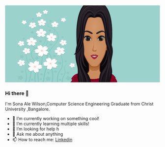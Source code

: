 
![](https://github.com/SonaAle77/SonaAle77/blob/cdd80436b359450e8dfdbf0a626f29aa6d8aeaf0/Untitled%201.png)

### Hi there 👋
I'm Sona Ale Wilson,Computer Science Engineering Graduate from Christ University ,Bangalore.


- 🔭 I’m currently working on something cool!
- 🌱 I’m currently learning multiple skills!
- 🤔 I’m looking for help h
- 💬 Ask me about anything
- 📫 How to reach me: [Linkedin](linkedin.com/in/sona-wilson-a2b8aa179)


